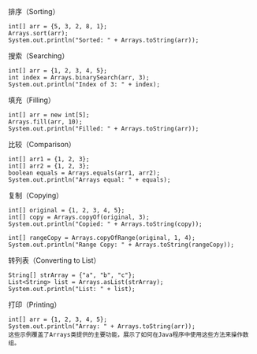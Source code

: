 排序（Sorting）   
```code
int[] arr = {5, 3, 2, 8, 1};
Arrays.sort(arr);
System.out.println("Sorted: " + Arrays.toString(arr));
```
搜索（Searching）
```code
int[] arr = {1, 2, 3, 4, 5};
int index = Arrays.binarySearch(arr, 3);
System.out.println("Index of 3: " + index);
```
填充（Filling）
```code
int[] arr = new int[5];
Arrays.fill(arr, 10);
System.out.println("Filled: " + Arrays.toString(arr));
```
比较（Comparison）
```code
int[] arr1 = {1, 2, 3};
int[] arr2 = {1, 2, 3};
boolean equals = Arrays.equals(arr1, arr2);
System.out.println("Arrays equal: " + equals);
```
复制（Copying）
```code
int[] original = {1, 2, 3, 4, 5};
int[] copy = Arrays.copyOf(original, 3);
System.out.println("Copied: " + Arrays.toString(copy));

int[] rangeCopy = Arrays.copyOfRange(original, 1, 4);
System.out.println("Range Copy: " + Arrays.toString(rangeCopy));
```
转列表（Converting to List）
```code
String[] strArray = {"a", "b", "c"};
List<String> list = Arrays.asList(strArray);
System.out.println("List: " + list);
```
打印（Printing）
```code
int[] arr = {1, 2, 3, 4, 5};
System.out.println("Array: " + Arrays.toString(arr));
这些示例覆盖了Arrays类提供的主要功能，展示了如何在Java程序中使用这些方法来操作数组。
```


